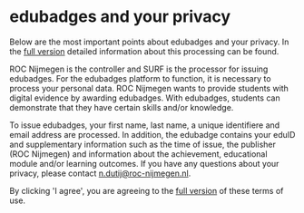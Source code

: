 # edubadges and your privacy

Below are the most important points about edubadges and your privacy. In the [full version](https://raw.githubusercontent.com/edubadges/privacy/master/mbo/roc-nijmegen/edubadges-formal-text-en.md) detailed information about this processing can be found.

ROC Nijmegen is the controller and SURF is the processor for issuing edubadges. For the edubadges platform to function, it is necessary to process your personal data. ROC Nijmegen wants to provide students with digital evidence by awarding edubadges. With edubadges, students can demonstrate that they have certain skills and/or knowledge.

To issue edubadges, your first name, last name, a unique identifiere and email address are processed. In addition, the edubadge contains your eduID and supplementary information such as the time of issue, the publisher (ROC Nijmegen) and information about the achievement, educational module and/or learning outcomes. If you have any questions about your privacy, please contact [n.dutij@roc-nijmegen.nl](mailto:n.dutij@roc-nijmegen.nl). 

By clicking 'I agree', you are agreeing to the [full version](https://raw.githubusercontent.com/edubadges/privacy/master/mbo/roc-nijmegen/edubadges-formal-text-en.md) of these terms of use.
